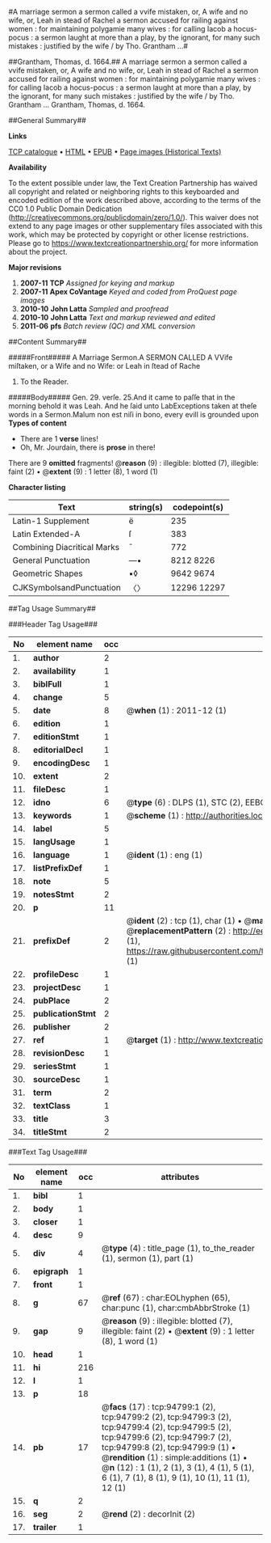 #A marriage sermon a sermon called a vvife mistaken, or, A wife and no wife, or, Leah in stead of Rachel a sermon accused for railing against women : for maintaining polygamie many wives : for calling Iacob a hocus-pocus : a sermon laught at more than a play, by the ignorant, for many such mistakes : justified by the wife / by Tho. Grantham ...#

##Grantham, Thomas, d. 1664.##
A marriage sermon a sermon called a vvife mistaken, or, A wife and no wife, or, Leah in stead of Rachel a sermon accused for railing against women : for maintaining polygamie many wives : for calling Iacob a hocus-pocus : a sermon laught at more than a play, by the ignorant, for many such mistakes : justified by the wife / by Tho. Grantham ...
Grantham, Thomas, d. 1664.

##General Summary##

**Links**

[TCP catalogue](http://www.ota.ox.ac.uk/tcp/)  • 
[HTML](http://tei.it.ox.ac.uk/tcp/Texts-HTML/free/A41/A41794.html)  • 
[EPUB](http://tei.it.ox.ac.uk/tcp/Texts-EPUB/free/A41/A41794.epub) • 
[Page images (Historical Texts)](https://historicaltexts.jisc.ac.uk/eebo-12872060e)

**Availability**

To the extent possible under law, the Text Creation Partnership has waived all copyright and related or neighboring rights to this keyboarded and encoded edition of the work described above, according to the terms of the CC0 1.0 Public Domain Dedication (http://creativecommons.org/publicdomain/zero/1.0/). This waiver does not extend to any page images or other supplementary files associated with this work, which may be protected by copyright or other license restrictions. Please go to https://www.textcreationpartnership.org/ for more information about the project.

**Major revisions**

1. __2007-11__ __TCP__ *Assigned for keying and markup*
1. __2007-11__ __Apex CoVantage__ *Keyed and coded from ProQuest page images*
1. __2010-10__ __John Latta__ *Sampled and proofread*
1. __2010-10__ __John Latta__ *Text and markup reviewed and edited*
1. __2011-06__ __pfs__ *Batch review (QC) and XML conversion*

##Content Summary##

#####Front#####
A Marriage Sermon.A SERMON CALLED A VVife miſtaken, or a Wife and no Wife: or Leah in ſtead of Rache
1. To the Reader.

#####Body#####
Gen. 29. verſe. 25.And it came to paſſe that in the morning behold it was Leah. And he ſaid unto LabExceptions taken at theſe words in a Sermon.Malum non est niſi in bono, every evill is grounded upon
**Types of content**

  * There are 1 **verse** lines!
  * Oh, Mr. Jourdain, there is **prose** in there!

There are 9 **omitted** fragments! 
 @__reason__ (9) : illegible: blotted (7), illegible: faint (2)  •  @__extent__ (9) : 1 letter (8), 1 word (1)

**Character listing**


|Text|string(s)|codepoint(s)|
|---|---|---|
|Latin-1 Supplement|ë|235|
|Latin Extended-A|ſ|383|
|Combining             Diacritical Marks|̄|772|
|General Punctuation|—•|8212 8226|
|Geometric Shapes|▪◊|9642 9674|
|CJKSymbolsandPunctuation|〈〉|12296 12297|

##Tag Usage Summary##

###Header Tag Usage###

|No|element name|occ|attributes|
|---|---|---|---|
|1.|__author__|2||
|2.|__availability__|1||
|3.|__biblFull__|1||
|4.|__change__|5||
|5.|__date__|8| @__when__ (1) : 2011-12 (1)|
|6.|__edition__|1||
|7.|__editionStmt__|1||
|8.|__editorialDecl__|1||
|9.|__encodingDesc__|1||
|10.|__extent__|2||
|11.|__fileDesc__|1||
|12.|__idno__|6| @__type__ (6) : DLPS (1), STC (2), EEBO-CITATION (1), OCLC (1), VID (1)|
|13.|__keywords__|1| @__scheme__ (1) : http://authorities.loc.gov/ (1)|
|14.|__label__|5||
|15.|__langUsage__|1||
|16.|__language__|1| @__ident__ (1) : eng (1)|
|17.|__listPrefixDef__|1||
|18.|__note__|5||
|19.|__notesStmt__|2||
|20.|__p__|11||
|21.|__prefixDef__|2| @__ident__ (2) : tcp (1), char (1)  •  @__matchPattern__ (2) : ([0-9\-]+):([0-9IVX]+) (1), (.+) (1)  •  @__replacementPattern__ (2) : http://eebo.chadwyck.com/downloadtiff?vid=$1&page=$2 (1), https://raw.githubusercontent.com/textcreationpartnership/Texts/master/tcpchars.xml#$1 (1)|
|22.|__profileDesc__|1||
|23.|__projectDesc__|1||
|24.|__pubPlace__|2||
|25.|__publicationStmt__|2||
|26.|__publisher__|2||
|27.|__ref__|1| @__target__ (1) : http://www.textcreationpartnership.org/docs/. (1)|
|28.|__revisionDesc__|1||
|29.|__seriesStmt__|1||
|30.|__sourceDesc__|1||
|31.|__term__|2||
|32.|__textClass__|1||
|33.|__title__|3||
|34.|__titleStmt__|2||


###Text Tag Usage###

|No|element name|occ|attributes|
|---|---|---|---|
|1.|__bibl__|1||
|2.|__body__|1||
|3.|__closer__|1||
|4.|__desc__|9||
|5.|__div__|4| @__type__ (4) : title_page (1), to_the_reader (1), sermon (1), part (1)|
|6.|__epigraph__|1||
|7.|__front__|1||
|8.|__g__|67| @__ref__ (67) : char:EOLhyphen (65), char:punc (1), char:cmbAbbrStroke (1)|
|9.|__gap__|9| @__reason__ (9) : illegible: blotted (7), illegible: faint (2)  •  @__extent__ (9) : 1 letter (8), 1 word (1)|
|10.|__head__|1||
|11.|__hi__|216||
|12.|__l__|1||
|13.|__p__|18||
|14.|__pb__|17| @__facs__ (17) : tcp:94799:1 (2), tcp:94799:2 (2), tcp:94799:3 (2), tcp:94799:4 (2), tcp:94799:5 (2), tcp:94799:6 (2), tcp:94799:7 (2), tcp:94799:8 (2), tcp:94799:9 (1)  •  @__rendition__ (1) : simple:additions (1)  •  @__n__ (12) : 1 (1), 2 (1), 3 (1), 4 (1), 5 (1), 6 (1), 7 (1), 8 (1), 9 (1), 10 (1), 11 (1), 12 (1)|
|15.|__q__|2||
|16.|__seg__|2| @__rend__ (2) : decorInit (2)|
|17.|__trailer__|1||
